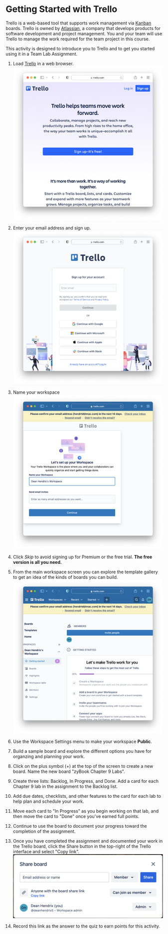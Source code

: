 # Getting Started with Trello

Trello is a web-based tool that supports work management via
[Kanban](https://en.wikipedia.org/wiki/Kanban_board) boards. Trello is owned by
[Atlassian](https://www.atlassian.com/), a company that develops products for
software development and project management. You and your team will use Trello
to manage the work required for the team project in this course.

This activity is designed to introduce you to Trello and to get you started
using it in a Team Lab Assignment.

1. Load [Trello](http://trello.com) in a web browser. ![](img/trello.png)

1. Enter your email address and sign up. ![](img/sign-up.png) 

1. Name your workspace ![workspace](img/workspace.png)

1. Click *Skip* to avoid signing up for Premium or the free trial. **The free
   version is all you need.**

1. From the main workspace screen you can explore the template gallery to get an
   idea of the kinds of boards you can build. ![](img/home.png)

1. Use the Workspace Settings menu to make your workspace **Public**.

1. Build a sample board and explore the different options you have for organzing
   and planning your work.

1. Click on the plus symbol (+) at the top of the screen to create a new board.
   Name the new board "zyBook Chapter 9 Labs".

1. Create three lists: Backlog, In Progress, and Done. Add a card for each
   Chapter 9 lab in the assignment to the Backlog list.

1. Add due dates, checklists, and other features to the card for each lab to
   help plan and schedule your work.

1. Move each card to "In Progress" as you begin working on that lab, and then
   move the card to "Done" once you've earned full points.

1. Continue to use the board to document your progress toward the completion of
   the assignment.

1. Once you have completed the assignment and documented your work in the Trello
   board, click the Share button in the top-right of the Trello interface and
   select "Copy link". ![](img/share.png)

1. Record this link as the answer to the quiz to earn points for this activity.



